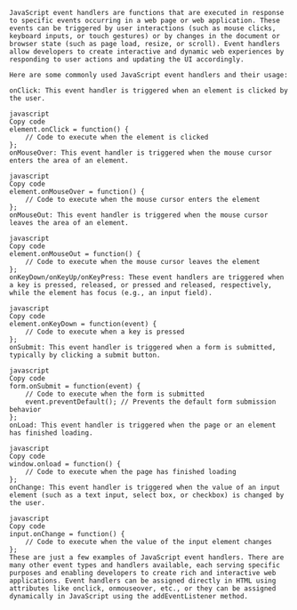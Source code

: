     JavaScript event handlers are functions that are executed in response to specific events occurring in a web page or web application. These events can be triggered by user interactions (such as mouse clicks, keyboard inputs, or touch gestures) or by changes in the document or browser state (such as page load, resize, or scroll). Event handlers allow developers to create interactive and dynamic web experiences by responding to user actions and updating the UI accordingly.

    Here are some commonly used JavaScript event handlers and their usage:

    onClick: This event handler is triggered when an element is clicked by the user.

    javascript
    Copy code
    element.onClick = function() {
        // Code to execute when the element is clicked
    };
    onMouseOver: This event handler is triggered when the mouse cursor enters the area of an element.

    javascript
    Copy code
    element.onMouseOver = function() {
        // Code to execute when the mouse cursor enters the element
    };
    onMouseOut: This event handler is triggered when the mouse cursor leaves the area of an element.

    javascript
    Copy code
    element.onMouseOut = function() {
        // Code to execute when the mouse cursor leaves the element
    };
    onKeyDown/onKeyUp/onKeyPress: These event handlers are triggered when a key is pressed, released, or pressed and released, respectively, while the element has focus (e.g., an input field).

    javascript
    Copy code
    element.onKeyDown = function(event) {
        // Code to execute when a key is pressed
    };
    onSubmit: This event handler is triggered when a form is submitted, typically by clicking a submit button.

    javascript
    Copy code
    form.onSubmit = function(event) {
        // Code to execute when the form is submitted
        event.preventDefault(); // Prevents the default form submission behavior
    };
    onLoad: This event handler is triggered when the page or an element has finished loading.

    javascript
    Copy code
    window.onload = function() {
        // Code to execute when the page has finished loading
    };
    onChange: This event handler is triggered when the value of an input element (such as a text input, select box, or checkbox) is changed by the user.

    javascript
    Copy code
    input.onChange = function() {
        // Code to execute when the value of the input element changes
    };
    These are just a few examples of JavaScript event handlers. There are many other event types and handlers available, each serving specific purposes and enabling developers to create rich and interactive web applications. Event handlers can be assigned directly in HTML using attributes like onclick, onmouseover, etc., or they can be assigned dynamically in JavaScript using the addEventListener method.